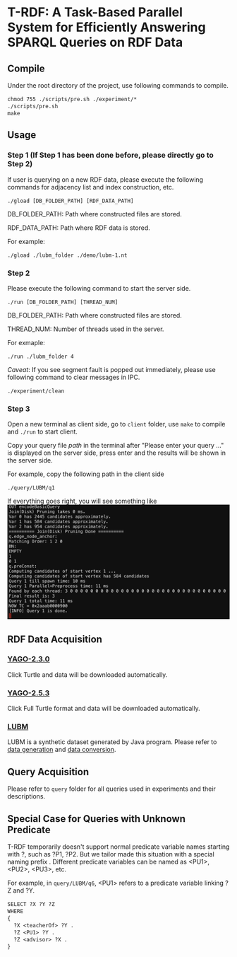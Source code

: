 # T-RDF: A Task-Based Parallel System for Efficiently Answering SPARQL Queries on RDF Data

## Compile
Under the root directory of the project, use following commands to compile.
```
chmod 755 ./scripts/pre.sh ./experiment/*
./scripts/pre.sh
make
```

## Usage
### Step 1 (If Step 1 has been done before, please directly go to Step 2)
If user is querying on a new RDF data, please execute the following commands for adjacency list and index construction, etc. 
```
./gload [DB_FOLDER_PATH] [RDF_DATA_PATH]
```
DB_FOLDER_PATH: Path where constructed files are stored.

RDF_DATA_PATH: Path where RDF data is stored.

For example:
```
./gload ./lubm_folder ./demo/lubm-1.nt
```

### Step 2
Please execute the following command to start the server side.
```
./run [DB_FOLDER_PATH] [THREAD_NUM]
```
DB_FOLDER_PATH: Path where constructed files are stored.

THREAD_NUM: Number of threads used in the server.

For exmaple:
```
./run ./lubm_folder 4
```

<em>Caveat</em>: If you see segment fault is popped out immediately, please use following command to clear messages in IPC.
```
./experiment/clean
```

### Step 3
Open a new terminal as client side, go to <code>client</code> folder, use <code>make</code> to compile and <code>./run</code> to start client.

Copy your query file <em>path</em> in the terminal after "Please enter your query ..." is displayed on the server side, press enter and the results will be shown in the server side.

For example, copy the following path in the client side
```
./query/LUBM/q1
```

If everything goes right, you will see something like 
![result](https://github.com/lyuheng/T-RDF/blob/main/demo/lubm_q1_result.png)


## RDF Data Acquisition

### [YAGO-2.3.0](https://yago-knowledge.org/downloads/yago-2)
Click Turtle and data will be downloaded automatically.

### [YAGO-2.5.3](https://yago-knowledge.org/downloads/yago-2s)
Click Full Turtle format and data will be downloaded automatically.

### [LUBM](http://swat.cse.lehigh.edu/projects/lubm)
LUBM is a synthetic dataset generated by Java program. Please refer to [data generation](https://ipads.se.sjtu.edu.cn:1312/opensource/wukong/-/blob/old-gstore/docs/INSTALL.md#step-1-generate-lubm-datasets-with-raw-format) and [data conversion](https://ipads.se.sjtu.edu.cn:1312/opensource/wukong/-/blob/old-gstore/datagen/README.md#manual-convert).

## Query Acquisition
Please refer to <code>query</code> folder for all queries used in experiments and their descriptions.

## Special Case for Queries with Unknown Predicate

T-RDF temporarily doesn't support normal predicate variable names starting with ?, such as ?P1, ?P2. But we tailor made this situation with a special naming prefix <PU>. Different predicate variables can be named as \<PU1\>, \<PU2\>, \<PU3\>, etc. 

For example, in <code>query/LUBM/q6</code>, \<PU1\> refers to a predicate variable linking ?Z and ?Y.
```
SELECT ?X ?Y ?Z 
WHERE 
{ 
  ?X <teacherOf> ?Y .
  ?Z <PU1> ?Y . 
  ?Z <advisor> ?X .
}
```
